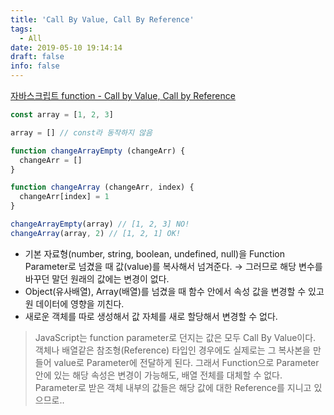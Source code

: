 ```yaml
---
title: 'Call By Value, Call By Reference'
tags:
  - All
date: 2019-05-10 19:14:14
draft: false
info: false
---
```


[자바스크립트 function - Call by Value, Call by Reference](https://emflant.tistory.com/64)

```javascript
const array = [1, 2, 3]

array = [] // const라 동작하지 않음

function changeArrayEmpty (changeArr) {
  changeArr = []
}

function changeArray (changeArr, index) {
  changeArr[index] = 1
}

changeArrayEmpty(array) // [1, 2, 3] NO!
changeArray(array, 2) // [1, 2, 1] OK!
```

- 기본 자료형(number, string, boolean, undefined, null)을 Function Parameter로 넘겼을 때 값(value)를 복사해서 넘겨준다. → 그러므로 해당 변수를 바꾸던 말던 원래의 값에는 변경이 없다.
- Object(유사배열), Array(배열)를 넘겼을 때 함수 안에서 속성 값을 변경할 수 있고 원 데이터에 영향을 끼친다.
- 새로운 객체를 따로 생성해서 값 자체를 새로 할당해서 변경할 수 없다.

> JavaScript는 function parameter로 던지는 값은 모두 Call By Value이다. 
객체나 배열같은 참조형(Reference) 타입인 경우에도 실제로는 그 복사본을 만들어 value로 Parameter에 전달하게 된다. 그래서 Function으로 Parameter 안에 있는 해당 속성은 변경이 가능해도, 배열 전체를 대체할 수 없다. Parameter로 받은 객체 내부의 값들은 해당 값에 대한 Reference를 지니고 있으므로..
